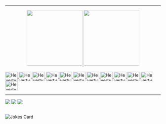 
--------
<div align="center">
  <a href="https://github.com/hevertydourado">
  <img height="180em" src="https://github-readme-stats.vercel.app/api?username=hevertydourado&&show_icons=true&count_private=true&theme=chartreuse-dark"/>
  <img height="180em" src="https://github-readme-stats.vercel.app/api/top-langs/?username=hevertydourado&theme=chartreuse-dark"/>
</div>
<div style="display: inline_block"><br>
  <img align="center" alt="Heverty-Linux" height="30" width="40" src="https://cdn.jsdelivr.net/gh/devicons/devicon/icons/linux/linux-original.svg">
  <img align="center" alt="Heverty-Kali" height="30" width="40" src="https://www.kali.org/images/kali-logo.svg">
  <img align="center" alt="Heverty-Windows" height="30" width="40" src="https://upload.wikimedia.org/wikipedia/commons/9/94/M_box.svg">
  <img align="center" alt="Heverty-Bash" height="30" width="40" src="https://cdn.jsdelivr.net/gh/devicons/devicon/icons/bash/bash-original.svg">
  <img align="center" alt="Heverty-Python" height="30" width="40" src="https://cdn.jsdelivr.net/gh/devicons/devicon/icons/python/python-original.svg">
  <img align="center" alt="Heverty-WireShrak" height="30" width="40" src="https://www.kali.org/images/tool-logo-wireshark.svg">
  <img align="center" alt="Heverty-Metasploit" height="30" width="40" src="https://www.kali.org/tools/metasploit-framework/images/metasploit-framework-logo.svg">
  <img align="center" alt="Heverty-John" height="30" width="40" src="https://www.kali.org/tools/john/images/john-logo.svg">
  <img align="center" alt="Heverty-sqlmap" height="30" width="40" src="https://www.kali.org/tools/sqlmap/images/sqlmap-logo.svg">
  <img align="center" alt="Heverty-nmap" height="30" width="40" src="https://www.kali.org/tools/nmap/images/nmap-logo.svg">
  <img align="center" alt="Heverty-hydra" height="30" width="40" src="https://www.kali.org/tools/hydra/images/hydra-logo.svg">
  <img align="center" alt="Heverty-BurpSuite" height="30" width="40" src="https://www.kali.org/tools/burpsuite/images/burpsuite-logo.svg">
</div>

--------
  
<div> 
  <a href = "mailto:d0ur4d0@protonmail.com"><img src="https://img.shields.io/badge/ProtonMail-8B89CC?style=for-the-badge&logo=protonmail&logoColor=white" target="_blank"></a>
  <a href="https://t.me/Douratto" target="_blank"><img src="https://img.shields.io/badge/Telegram-2CA5E0?style=for-the-badge&logo=telegram&logoColor=white" target="_blank"></a>
  <a href="https://www.linkedin.com/in/hevertydourado" target="_blank"><img src="https://img.shields.io/badge/-LinkedIn-%230077B5?style=for-the-badge&logo=linkedin&logoColor=white" target="_blank"></a>
</div>
  
##
  
![Jokes Card](https://readme-jokes.vercel.app/api?hideBorder&theme=cobalt&qColor=%23944bcc&aColor=%23bbdb51)

<!---
hevertydourado/hevertydourado is a ✨ special ✨ repository because its `README.md` (this file) appears on your GitHub profile.
You can click the Preview link to take a look at your changes.
--->
